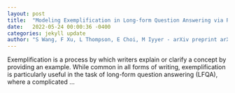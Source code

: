 ```yaml
---
layout: post
title:  "Modeling Exemplification in Long-form Question Answering via Retrieval"
date:   2022-05-24 00:00:36 -0400
categories: jekyll update
author: "S Wang, F Xu, L Thompson, E Choi, M Iyyer - arXiv preprint arXiv:2205.09278, 2022"
---
```

Exemplification is a process by which writers explain or clarify a concept by providing an example. While common in all forms of writing, exemplification is particularly useful in the task of long-form question answering (LFQA), where a complicated …